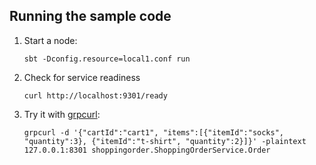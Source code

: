 ## Running the sample code

1. Start a node:

    ```
    sbt -Dconfig.resource=local1.conf run
    ```

2. Check for service readiness

    ```
    curl http://localhost:9301/ready
    ```

3. Try it with [grpcurl](https://github.com/fullstorydev/grpcurl):

    ```
    grpcurl -d '{"cartId":"cart1", "items":[{"itemId":"socks", "quantity":3}, {"itemId":"t-shirt", "quantity":2}]}' -plaintext 127.0.0.1:8301 shoppingorder.ShoppingOrderService.Order
    ```
